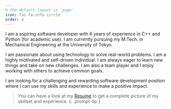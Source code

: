 ```yaml
---
# the default layout is 'page'
icon: fas fa-info-circle
order: 4
---
```


<!-- > Add Markdown syntax content to file `_tabs/about.md`{: .filepath } and it will show up on this page.
{: .prompt-tip } -->

I am a aspiring software developer with 6 years of experience in C++ and Python (for academic use). I am currently pursuing my M.Tech. in Mechanical Engineering at the University of Tokyo.

I am passionate about using technology to solve real-world problems. I am a highly motivated and self-driven individual. I am always eager to learn new things and take on new challenges. I am also a team player and I enjoy working with others to achieve common goals.

I am looking for a challenging and rewarding software development position where I can use my skills and experience to make a positive impact.

> You can have a look at my [Resume](resume) to get a complete picture of my skillset and experience.
{: .prompt-tip }
